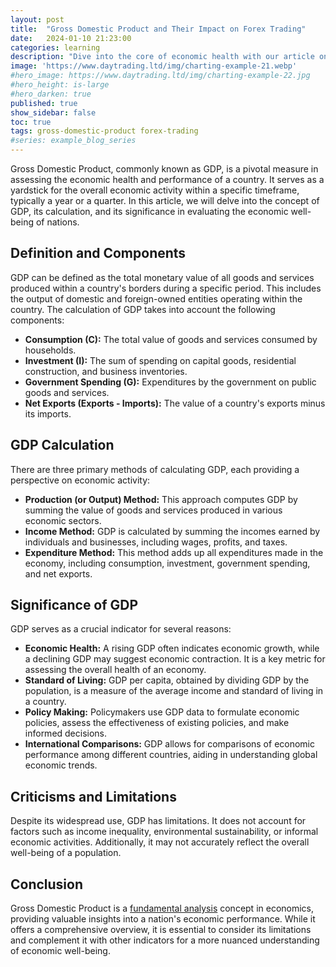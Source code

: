 ```yaml
---
layout: post
title:  "Gross Domestic Product and Their Impact on Forex Trading"
date:   2024-01-10 21:23:00
categories: learning
description: "Dive into the core of economic health with our article on Gross Domestic Product (GDP) – unraveling its calculation, significance, and limitations."
image: 'https://www.daytrading.ltd/img/charting-example-21.webp'
#hero_image: https://www.daytrading.ltd/img/charting-example-22.jpg
#hero_height: is-large
#hero_darken: true
published: true
show_sidebar: false
toc: true
tags: gross-domestic-product forex-trading
#series: example_blog_series
---
```


Gross Domestic Product, commonly known as GDP, is a pivotal measure in assessing the economic health and performance of a country. It serves as a yardstick for the overall economic activity within a specific timeframe, typically a year or a quarter. In this article, we will delve into the concept of GDP, its calculation, and its significance in evaluating the economic well-being of nations.

## Definition and Components
GDP can be defined as the total monetary value of all goods and services produced within a country's borders during a specific period. This includes the output of domestic and foreign-owned entities operating within the country. The calculation of GDP takes into account the following components:
<ul>
<li><strong>Consumption (C):</strong> The total value of goods and services consumed by households.</li>
  
<li><strong>Investment (I):</strong> The sum of spending on capital goods, residential construction, and business inventories.</li>
  
<li><strong>Government Spending (G):</strong> Expenditures by the government on public goods and services.</li>
  
<li><strong>Net Exports (Exports - Imports):</strong> The value of a country's exports minus its imports.</li>
</ul>

## GDP Calculation
<p>
There are three primary methods of calculating GDP, each providing a perspective on economic activity:</p>
<ul>
<li><strong>Production (or Output) Method:</strong> This approach computes GDP by summing the value of goods and services produced in various economic sectors.</li>

<li><strong>Income Method:</strong> GDP is calculated by summing the incomes earned by individuals and businesses, including wages, profits, and taxes.</li>

<li><strong>Expenditure Method:</strong> This method adds up all expenditures made in the economy, including consumption, investment, government spending, and net exports.</li>
</ul>

## Significance of GDP
<p>
GDP serves as a crucial indicator for several reasons:</p>
<ul>
<li><strong>Economic Health:</strong> A rising GDP often indicates economic growth, while a declining GDP may suggest economic contraction. It is a key metric for assessing the overall health of an economy.</li>

<li><strong>Standard of Living:</strong> GDP per capita, obtained by dividing GDP by the population, is a measure of the average income and standard of living in a country.</li>

<li><strong>Policy Making:</strong> Policymakers use GDP data to formulate economic policies, assess the effectiveness of existing policies, and make informed decisions.</li>

<li><strong>International Comparisons:</strong> GDP allows for comparisons of economic performance among different countries, aiding in understanding global economic trends.</li>
</ul>

## Criticisms and Limitations
<p>Despite its widespread use, GDP has limitations. It does not account for factors such as income inequality, environmental sustainability, or informal economic activities. Additionally, it may not accurately reflect the overall well-being of a population.</p>

## Conclusion
<p>Gross Domestic Product is a <a href="https://www.daytrading.ltd/learning/fundamental-analysis-in-forex-trading">fundamental analysis</a> concept in economics, providing valuable insights into a nation's economic performance. While it offers a comprehensive overview, it is essential to consider its limitations and complement it with other indicators for a more nuanced understanding of economic well-being.</p>
<script type="application/ld+json">
{
  "@context": "https://schema.org",
  "@type": "FAQPage",
  "mainEntity": [
    {
      "@type": "Question",
      "name": "What is Gross Domestic Product (GDP)?",
      "acceptedAnswer": {
        "@type": "Answer",
        "text": "GDP is the total value of goods and services produced in a country, a key measure of economic activity."
      }
    },
    {
      "@type": "Question",
      "name": "How is GDP calculated?",
      "acceptedAnswer": {
        "@type": "Answer",
        "text": "GDP can be calculated using three methods: production, income, and expenditure, each offering a unique perspective."
      }
    },
    {
      "@type": "Question",
      "name": "What are the components of GDP?",
      "acceptedAnswer": {
        "@type": "Answer",
        "text": "GDP comprises consumption, investment, government spending, and net exports (exports - imports)."
      }
    },
    {
      "@type": "Question",
      "name": "Why is GDP significant?",
      "acceptedAnswer": {
        "@type": "Answer",
        "text": "GDP is crucial for assessing economic health, standard of living, policy-making, and international comparisons."
      }
    },
    {
      "@type": "Question",
      "name": "What are the limitations of GDP?",
      "acceptedAnswer": {
        "@type": "Answer",
        "text": "GDP may not account for income inequality, environmental factors, or provide a complete picture of overall well-being."
      }
    }
  ]
}
</script>

